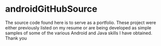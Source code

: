 androidGitHubSource
===================
The source code found here is to serve as a portfolio.
These project were either previously listed on my resume or are being developed as simple samples of some of the various Android and Java skills I have obtained.
Thank you

